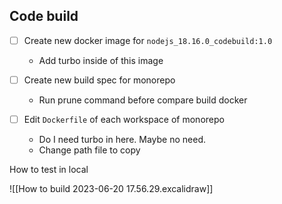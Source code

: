 ## Code build

- [ ] Create new docker image for `nodejs_18.16.0_codebuild:1.0`
	- Add turbo inside of this image

- [ ] Create new build spec for monorepo
	- Run prune command before compare build docker

- [ ] Edit `Dockerfile` of each workspace of monorepo
	- Do I need turbo in here. Maybe no need.
	- Change path file to copy

How to test in local





















![[How to build 2023-06-20 17.56.29.excalidraw]]